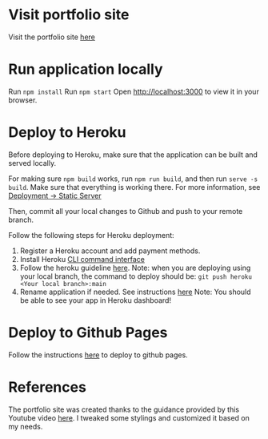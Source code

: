 # Visit portfolio site
Visit the portfolio site [here](https://linglp-portfolio-f62c063d84a8.herokuapp.com/)

# Run application locally 
Run `npm install`
Run `npm start`
Open [http://localhost:3000](http://localhost:3000) to view it in your browser.

# Deploy to Heroku
Before deploying to Heroku, make sure that the application can be built and served locally. 

For making sure `npm build` works, run `npm run build`, and then run `serve -s build`. Make sure that everything is working there. For more information, see [Deployment -> Static Server](https://create-react-app.dev/docs/deployment/#static-server)

Then, commit all your local changes to Github and push to your remote branch. 

Follow the following steps for Heroku deployment: 
1. Register a Heroku account and add payment methods. 
2. Install Heroku [CLI command interface](https://devcenter.heroku.com/articles/heroku-cli)
3. Follow the heroku guideline [here](https://blog.heroku.com/deploying-react-with-zero-configuration). Note: when you are deploying using your local branch, the command to deploy should be: `git push heroku <Your local branch>:main`
4. Rename application if needed. See instructions [here](https://devcenter.heroku.com/articles/renaming-apps#updating-git-remotes)
Note: You should be able to see your app in Heroku dashboard!

# Deploy to Github Pages
Follow the instructions [here](https://github.com/gitname/react-gh-pages) to deploy to github pages. 


# References
The portfolio site was created thanks to the guidance provided by this Youtube video [here](https://www.youtube.com/watch?v=bmpI252DmiI). I tweaked some stylings and customized it based on my needs. 